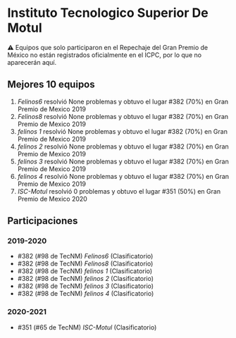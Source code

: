 # Instituto Tecnologico Superior De Motul

:warning: Equipos que solo participaron en el Repechaje del Gran Premio de México no están registrados oficialmente en el ICPC, por lo que no aparecerán aquí.

## Mejores 10 equipos

1. _Felinos6_ resolvió None problemas y obtuvo el lugar #382 (70%) en Gran Premio de Mexico 2019
1. _Felinos8_ resolvió None problemas y obtuvo el lugar #382 (70%) en Gran Premio de Mexico 2019
1. _felinos 1_ resolvió None problemas y obtuvo el lugar #382 (70%) en Gran Premio de Mexico 2019
1. _felinos 2_ resolvió None problemas y obtuvo el lugar #382 (70%) en Gran Premio de Mexico 2019
1. _felinos 3_ resolvió None problemas y obtuvo el lugar #382 (70%) en Gran Premio de Mexico 2019
1. _felinos 4_ resolvió None problemas y obtuvo el lugar #382 (70%) en Gran Premio de Mexico 2019
1. _ISC-Motul_ resolvió 0 problemas y obtuvo el lugar #351 (50%) en Gran Premio de Mexico 2020

## Participaciones

### 2019-2020

- #382 (#98 de TecNM) _Felinos6_ (Clasificatorio)
- #382 (#98 de TecNM) _Felinos8_ (Clasificatorio)
- #382 (#98 de TecNM) _felinos 1_ (Clasificatorio)
- #382 (#98 de TecNM) _felinos 2_ (Clasificatorio)
- #382 (#98 de TecNM) _felinos 3_ (Clasificatorio)
- #382 (#98 de TecNM) _felinos 4_ (Clasificatorio)

### 2020-2021

- #351 (#65 de TecNM) _ISC-Motul_ (Clasificatorio)




